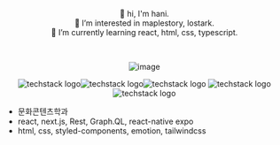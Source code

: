 
<div align="center">

  

👋 hi, I'm hani. </br>
👀 I’m interested in maplestory, lostark. </br>
🌱 I’m currently learning react, html, css, typescript. </br>

</br>



![image](https://user-images.githubusercontent.com/14309582/176609319-bce22c46-db1b-46b8-81ae-4e97627364cf.png)


![techstack logo](https://readme-components.vercel.app/api?component=logo&logo=react&fill=linear-gradient%2862deg%2C%20%238EC5FC%200%25%2C%20%23E0C3FC%20100%25%29%3B%0A&animation=spin&text=false)![techstack logo](https://readme-components.vercel.app/api?component=logo&logo=GraphQL&fill=ffc0cd&text=false)![techstack logo](https://readme-components.vercel.app/api?component=logo&logo=TypeScript&fill=linear-gradient%2862deg%2C%20%238EC5FC%200%25%2C%20%23E0C3FC%20100%25%29%3B%0A&text=false)
![techstack logo](https://readme-components.vercel.app/api?component=logo&logo=styled-components&fill=ffc0cd&text=false)![techstack logo](https://readme-components.vercel.app/api?component=logo&logo=Next.js&fill=linear-gradient%2862deg%2C%20%238EC5FC%200%25%2C%20%23E0C3FC%20100%25%29%3B%0A&text=false)


<!-- ![Anurag's GitHub stats](https://github-readme-stats.vercel.app/api?username=haneebunny&show_icons=true&theme=rose_pine)

![Top Langs](https://github-readme-stats.vercel.app/api/top-langs/?username=haneebunny&layout=compact&theme=rose_pine)

[![Hits](https://hits.seeyoufarm.com/api/count/incr/badge.svg?url=https%3A%2F%2Fgithub.com%2Fhaneebunny%2F&count_bg=%23F9F9D7&title_bg=%23CAE79B&icon=&icon_color=%23F7F2DF&title=hits&edge_flat=false)](https://hits.seeyoufarm.com) -->
</div>

- 문화콘텐츠학과
- react, next.js, Rest, Graph.QL, react-native expo
- html, css, styled-components, emotion, tailwindcss 

<!---
HANImoon1004/HANImoon1004 is a ✨ special ✨ repository because its `README.md` (this file) appears on your GitHub profile.
You can click the Preview link to take a look at your changes.
--->
